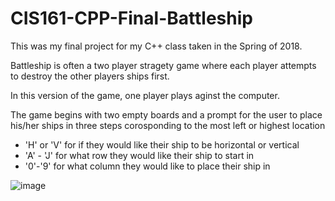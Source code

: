 # CIS161-CPP-Final-Battleship

This was my final project for my C++ class taken in the Spring of 2018.

Battleship is often a two player stragety game where each player attempts to destroy the other players ships first. 

In this version of the game, one player plays aginst the computer.

The game begins with two empty boards and a prompt for the user to place his/her ships in three steps corosponding to the most left or highest location
- 'H' or 'V' for if they would like their ship to be horizontal or vertical
- 'A' - 'J' for what row they would like their ship to start in
- '0'-'9' for what column they would like to place their ship in

![image](https://user-images.githubusercontent.com/90358959/153492955-18e29f33-61ea-48dd-b8d1-a735778a7d32.png)



